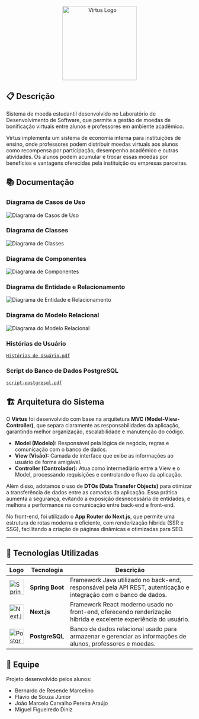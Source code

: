 <div align="center">
  <img src="Documentação/Imagens/logo-virtus.png" alt="Virtus Logo" height="200"/>
</div>

## 📋 Descrição
Sistema de moeda estudantil desenvolvido no Laboratório de Desenvolvimento de Software, que permite a gestão de moedas de bonificação virtuais entre alunos e professores em ambiente acadêmico.

Virtus  implementa um sistema de economia interna para instituições de ensino, onde professores podem distribuir moedas virtuais aos alunos como recompensa por participação, desempenho acadêmico e outras atividades. Os alunos podem acumular e trocar essas moedas por benefícios e vantagens oferecidas pela instituição ou empresas parceiras. 

## 📚 Documentação

### Diagrama de Casos de Uso
![Diagrama de Casos de Uso](Documentação/Diagramas/Diagrama%20de%20Casos%20de%20Uso.jpeg)

### Diagrama de Classes
![Diagrama de Classes](Documentação/Diagramas/Diagrama%20de%20Classes.png)

### Diagrama de Componentes
![Diagrama de Componentes](Documentação/Diagramas/Diagrama%20de%20Componentes.png)

### Diagrama de Entidade e Relacionamento
![Diagrama de Entidade e Relacionamento](Documentação/Diagramas/Diagrama%20de%20Entidade%20e%20Relacionamento.jpeg)

### Diagrama do Modelo Relacional
![Diagrama do Modelo Relacional](Documentação/Diagramas/Diagrama%20do%20Modelo%20Relacional.png)

### Histórias de Usuário
 [`Histórias de Usuário.pdf`](Documentação/Histórias%20de%20Usuário.pdf)

### Script do Banco de Dados PostgreSQL
[`script-postgresql.pdf`](Documentação/Scripts/script-postgresql.sql)


## 🏗️ Arquitetura do Sistema

O **Virtus** foi desenvolvido com base na arquitetura **MVC (Model-View-Controller)**, que separa claramente as responsabilidades da aplicação, garantindo melhor organização, escalabilidade e manutenção do código.

- **Model (Modelo):** Responsável pela lógica de negócio, regras e comunicação com o banco de dados.  
- **View (Visão):** Camada de interface que exibe as informações ao usuário de forma amigável.  
- **Controller (Controlador):** Atua como intermediário entre a View e o Model, processando requisições e controlando o fluxo da aplicação.  

Além disso, adotamos o uso de **DTOs (Data Transfer Objects)** para otimizar a transferência de dados entre as camadas da aplicação. Essa prática aumenta a segurança, evitando a exposição desnecessária de entidades, e melhora a performance na comunicação entre back-end e front-end.

No front-end, foi utilizado o **App Router do Next.js**, que permite uma estrutura de rotas moderna e eficiente, com renderização híbrida (SSR e SSG), facilitando a criação de páginas dinâmicas e otimizadas para SEO.

---

## 🧩 Tecnologias Utilizadas

| Logo                                                                           | Tecnologia | Descrição |
|--------------------------------------------------------------------------------|-------------|-----------|
| <img src="Documentação/Imagens/spring.png" alt="Spring Boot" height="40"/>     | **Spring Boot** | Framework Java utilizado no back-end, responsável pela API REST, autenticação e integração com o banco de dados. |
| <img src="Documentação/Imagens/nextjs.png" alt="Next.js" height="40"/>         | **Next.js** | Framework React moderno usado no front-end, oferecendo renderização híbrida e excelente experiência do usuário. |
| <img src="Documentação/Imagens/postgreesql.png" alt="PostgreSQL" height="40"/> | **PostgreSQL** | Banco de dados relacional usado para armazenar e gerenciar as informações de alunos, professores e moedas. |



## 👥 Equipe
Projeto desenvolvido pelos alunos:
- Bernardo de Resende Marcelino
- Flávio de Souza Júnior
- João Marcelo Carvalho Pereira Araújo
- Miguel Figueiredo Diniz
